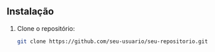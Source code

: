 ## Instalação

1. Clone o repositório:
   ```bash
   git clone https://github.com/seu-usuario/seu-repositorio.git
